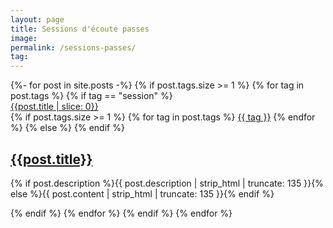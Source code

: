 ```yaml
---
layout: page
title: Sessions d'écoute passes
image: 
permalink: /sessions-passes/
tag: 
---
```


<div class="container">
{%- for post in site.posts -%}
    {% if post.tags.size >= 1 %}
        {% for tag in post.tags %}
            {% if tag == "session" %}
                <div class="row">
                  <div class="col col-12 col-t-12">
                    <div class="row">
                      <article class="article col col-12 col-t-12">
                        <div class="article-box">
                          <div class="article-head">
                            <a href="{{ post.url | prepend: site.baseurl }}" class="article-image" style="background-image: url({{"/img/" | prepend: site.baseurl | append : post.image}})">
                              <div class="image-overlay">
                                <span class="image-overlay-text">{{post.title | slice: 0}}</span>
                              </div>
                            </a>
                          </div>
                          <div class="article-content">
                            <div class="article-info">
                              <div class="article-tag">
                              {% if post.tags.size >= 1 %}
                                {% for tag in post.tags %}
                                <a href="{{ site.baseurl }}/tags#{{tag}}" class="tag">{{ tag }}</a>
                                {% endfor %}
                              {% else %} {% endif %}
                              </div>
                            </div>
                            <h2 class="article-title">
                              <a href="{{ post.url | prepend: site.baseurl }}">{{post.title}}</a>
                            </h2>
                            <p class="article-excerpt">{% if post.description %}{{ post.description | strip_html | truncate: 135 }}{% else %}{{ post.content | strip_html | truncate: 135 }}{% endif %}</p>
                          </div>
                        </div>
                      </article>
                    </div>   
                  </div>
                </div>                
            {% endif %}
        {% endfor %}
    {% endif %}
{% endfor %}
</div>




<!-- <div class="container">
    <div class="row">
      <div class="col col-12 col-t-12">
        <div class="row">
        {%- for post in paginator.posts offset: 1 -%}
          <article class="article col col-12 col-t-6">
            <div class="article-box">
              <div class="article-head">
                <a href="{{ post.url | prepend: site.baseurl }}" class="article-image" style="background-image: url({{"/img/" | prepend: site.baseurl | append : post.image}})">
                  <div class="image-overlay">
                    <span class="image-overlay-text">{{post.title | slice: 0}}</span>
                  </div>
                </a>
              </div>
              <div class="article-content">
                <div class="article-info">
                  <div class="article-tag">
                  {% if post.tags.size >= 1 %}
                    {% for tag in post.tags %}
                    <a href="{{ site.baseurl }}/tags#{{tag}}" class="tag">{{ tag }}</a>
                    {% endfor %}
                  {% else %} {% endif %}
                  </div>
                </div>
                <h2 class="article-title">
                  <a href="{{ post.url | prepend: site.baseurl }}">{{post.title}}</a>
                </h2>
                <p class="article-excerpt">{% if post.description %}{{ post.description | strip_html | truncate: 135 }}{% else %}{{ post.content | strip_html | truncate: 135 }}{% endif %}</p>
              </div>
            </div>
          </article>
        {% endfor %}
        </div>   
      </div>
    </div>
  </div> -->
  
